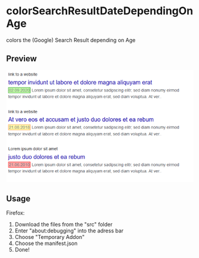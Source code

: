 # colorSearchResultDateDependingOnAge
colors the (Google) Search Result depending on Age

## Preview ##

![Preview of the changed Search Results](https://raw.githubusercontent.com/fragxz/colorSearchResultDateDependingOnAge/main/img/colorSearchResult-preview.png)

## Usage ##

Firefox:
1) Download the files from the "src" folder
2) Enter "about:debugging" into the adress bar
3) Choose "Temporary Addon" 
4) Choose the manifest.json
5) Done!

